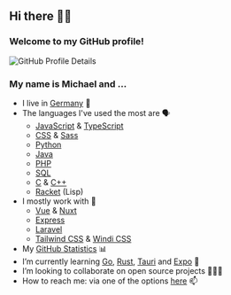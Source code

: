 ## Hi there 👋🏻

### Welcome to my GitHub profile!

![GitHub Profile Details](https://github-profile-summary-cards.vercel.app/api/cards/profile-details?username=mhrstmnn&theme=default)

<!--
**mhrstmnn/mhrstmnn** is a ✨ _special_ ✨ repository because its `README.md` (this file) appears on your GitHub profile.

Here are some ideas to get you started:

- 🔭 I’m currently working on ...
- 🌱 I’m currently learning ...
- 👯 I’m looking to collaborate on ...
- 🤔 I’m looking for help with ...
- 💬 Ask me about ...
- 📫 How to reach me: ...
- 😄 Pronouns: ...
- ⚡ Fun fact: ...
-->

### My name is Michael and …

- I live in [Germany](https://goo.gl/maps/K9EeGfAKvvNEEACPA) 📍
- The languages I've used the most are 🗣️
  - [JavaScript](https://en.wikipedia.org/wiki/JavaScript) & [TypeScript](https://www.typescriptlang.org)
  - [CSS](https://en.wikipedia.org/wiki/CSS) & [Sass](https://sass-lang.com)
  - [Python](https://www.python.org)
  - [Java](https://en.wikipedia.org/wiki/Java_(programming_language))
  - [PHP](https://www.php.net)
  - [SQL](https://en.wikipedia.org/wiki/SQL)
  - [C](https://en.wikipedia.org/wiki/The_C_Programming_Language) & [C++](https://en.wikipedia.org/wiki/C%2B%2B)
  - [Racket](https://racket-lang.org) (Lisp)
- I mostly work with 💼
  - [Vue](https://vuejs.org) & [Nuxt](https://nuxtjs.org)
  - [Express](https://expressjs.com)
  - [Laravel](https://laravel.com)
  - [Tailwind CSS](https://tailwindcss.com) & [Windi CSS](https://windicss.org)
- My [GitHub Statistics](GitHub_Statistics.md) 📊
- I’m currently learning [Go](https://go.dev), [Rust](https://www.rust-lang.org), [Tauri](https://tauri.app) and [Expo](https://expo.dev) 🌱
- I’m looking to collaborate on open source projects 👨🏻‍💻
- How to reach me: via one of the options [here](https://links.hrstmnn.de) 📫
<!-- - ![Twitter Follow](https://img.shields.io/twitter/follow/mhrstmnn?style=social) 🐦 -->
